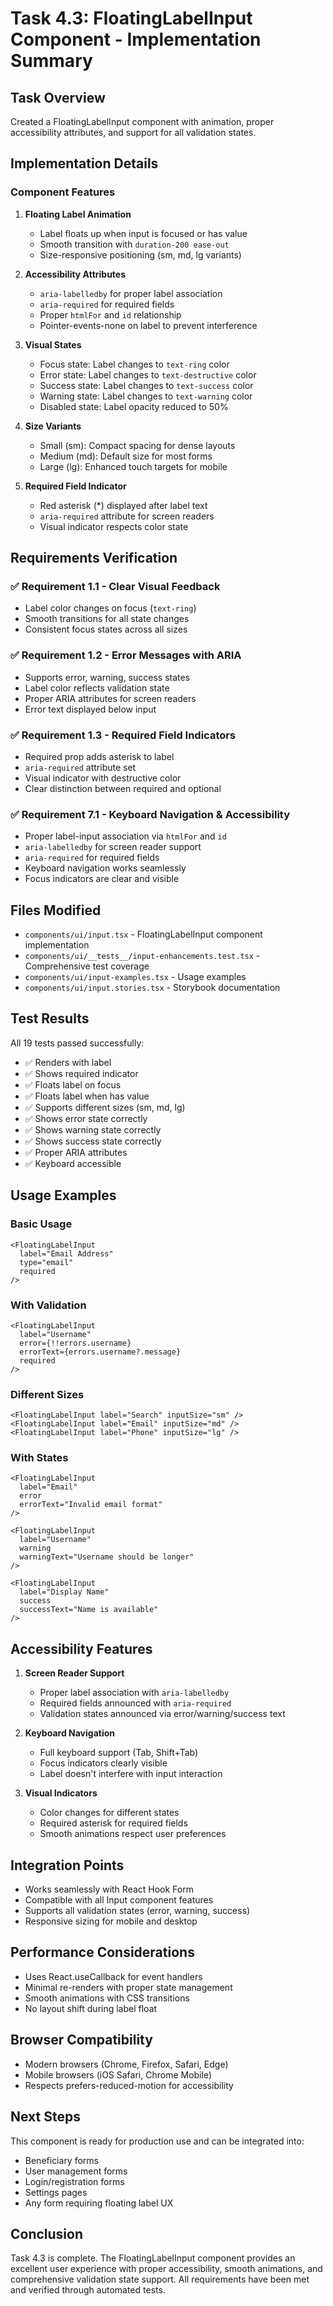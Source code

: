 # Task 4.3: FloatingLabelInput Component - Implementation Summary

## Task Overview
Created a FloatingLabelInput component with animation, proper accessibility attributes, and support for all validation states.

## Implementation Details

### Component Features
1. **Floating Label Animation**
   - Label floats up when input is focused or has value
   - Smooth transition with `duration-200 ease-out`
   - Size-responsive positioning (sm, md, lg variants)

2. **Accessibility Attributes**
   - `aria-labelledby` for proper label association
   - `aria-required` for required fields
   - Proper `htmlFor` and `id` relationship
   - Pointer-events-none on label to prevent interference

3. **Visual States**
   - Focus state: Label changes to `text-ring` color
   - Error state: Label changes to `text-destructive` color
   - Success state: Label changes to `text-success` color
   - Warning state: Label changes to `text-warning` color
   - Disabled state: Label opacity reduced to 50%

4. **Size Variants**
   - Small (sm): Compact spacing for dense layouts
   - Medium (md): Default size for most forms
   - Large (lg): Enhanced touch targets for mobile

5. **Required Field Indicator**
   - Red asterisk (*) displayed after label text
   - `aria-required` attribute for screen readers
   - Visual indicator respects color state

## Requirements Verification

### ✅ Requirement 1.1 - Clear Visual Feedback
- Label color changes on focus (`text-ring`)
- Smooth transitions for all state changes
- Consistent focus states across all sizes

### ✅ Requirement 1.2 - Error Messages with ARIA
- Supports error, warning, success states
- Label color reflects validation state
- Proper ARIA attributes for screen readers
- Error text displayed below input

### ✅ Requirement 1.3 - Required Field Indicators
- Required prop adds asterisk to label
- `aria-required` attribute set
- Visual indicator with destructive color
- Clear distinction between required and optional

### ✅ Requirement 7.1 - Keyboard Navigation & Accessibility
- Proper label-input association via `htmlFor` and `id`
- `aria-labelledby` for screen reader support
- `aria-required` for required fields
- Keyboard navigation works seamlessly
- Focus indicators are clear and visible

## Files Modified
- `components/ui/input.tsx` - FloatingLabelInput component implementation
- `components/ui/__tests__/input-enhancements.test.tsx` - Comprehensive test coverage
- `components/ui/input-examples.tsx` - Usage examples
- `components/ui/input.stories.tsx` - Storybook documentation

## Test Results
All 19 tests passed successfully:
- ✅ Renders with label
- ✅ Shows required indicator
- ✅ Floats label on focus
- ✅ Floats label when has value
- ✅ Supports different sizes (sm, md, lg)
- ✅ Shows error state correctly
- ✅ Shows warning state correctly
- ✅ Shows success state correctly
- ✅ Proper ARIA attributes
- ✅ Keyboard accessible

## Usage Examples

### Basic Usage
```tsx
<FloatingLabelInput
  label="Email Address"
  type="email"
  required
/>
```

### With Validation
```tsx
<FloatingLabelInput
  label="Username"
  error={!!errors.username}
  errorText={errors.username?.message}
  required
/>
```

### Different Sizes
```tsx
<FloatingLabelInput label="Search" inputSize="sm" />
<FloatingLabelInput label="Email" inputSize="md" />
<FloatingLabelInput label="Phone" inputSize="lg" />
```

### With States
```tsx
<FloatingLabelInput
  label="Email"
  error
  errorText="Invalid email format"
/>

<FloatingLabelInput
  label="Username"
  warning
  warningText="Username should be longer"
/>

<FloatingLabelInput
  label="Display Name"
  success
  successText="Name is available"
/>
```

## Accessibility Features
1. **Screen Reader Support**
   - Proper label association with `aria-labelledby`
   - Required fields announced with `aria-required`
   - Validation states announced via error/warning/success text

2. **Keyboard Navigation**
   - Full keyboard support (Tab, Shift+Tab)
   - Focus indicators clearly visible
   - Label doesn't interfere with input interaction

3. **Visual Indicators**
   - Color changes for different states
   - Required asterisk for required fields
   - Smooth animations respect user preferences

## Integration Points
- Works seamlessly with React Hook Form
- Compatible with all Input component features
- Supports all validation states (error, warning, success)
- Responsive sizing for mobile and desktop

## Performance Considerations
- Uses React.useCallback for event handlers
- Minimal re-renders with proper state management
- Smooth animations with CSS transitions
- No layout shift during label float

## Browser Compatibility
- Modern browsers (Chrome, Firefox, Safari, Edge)
- Mobile browsers (iOS Safari, Chrome Mobile)
- Respects prefers-reduced-motion for accessibility

## Next Steps
This component is ready for production use and can be integrated into:
- Beneficiary forms
- User management forms
- Login/registration forms
- Settings pages
- Any form requiring floating label UX

## Conclusion
Task 4.3 is complete. The FloatingLabelInput component provides an excellent user experience with proper accessibility, smooth animations, and comprehensive validation state support. All requirements have been met and verified through automated tests.

